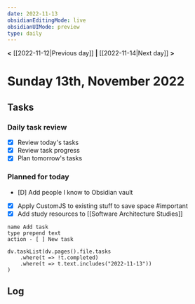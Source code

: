 ```yaml
---
date: 2022-11-13
obsidianEditingMode: live
obsidianUIMode: preview
type: daily
---
```


**<** [[2022-11-12|Previous day]] **|** [[2022-11-14|Next day]] **>**

# Sunday 13th, November 2022

## Tasks

### Daily task review
- [x] Review today's tasks
- [x] Review task progress
- [x] Plan tomorrow's tasks

### Planned for today
- [D] Add people I know to Obsidian vault
- [x] Apply CustomJS to existing stuff to save space #important
- [x] Add study resources to [[Software Architecture Studies]]
```button
name Add task
type prepend text
action - [ ] New task
```

```dataviewjs
dv.taskList(dv.pages().file.tasks
	.where(t => !t.completed)
	.where(t => t.text.includes("2022-11-13"))
)
```

## Log
